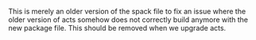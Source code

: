This is merely an older version of the spack file to fix an issue where the older version
of acts somehow does not correctly build anymore with the new package file. This should be
removed when we upgrade acts.
